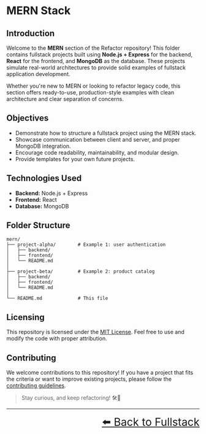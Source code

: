 # MERN Stack

## Introduction

Welcome to the **MERN** section of the Refactor repository! This folder contains fullstack projects built using **Node.js + Express** for the backend, **React** for the frontend, and **MongoDB** as the database. These projects simulate real-world architectures to provide solid examples of fullstack application development.

Whether you're new to MERN or looking to refactor legacy code, this section offers ready-to-use, production-style examples with clean architecture and clear separation of concerns.

## Objectives

- Demonstrate how to structure a fullstack project using the MERN stack.
- Showcase communication between client and server, and proper MongoDB integration.
- Encourage code readability, maintainability, and modular design.
- Provide templates for your own future projects.

## Technologies Used

- **Backend:** Node.js + Express
- **Frontend:** React
- **Database:** MongoDB

## Folder Structure

```text
mern/
├── project-alpha/        # Example 1: user authentication
│   ├── backend/
│   ├── frontend/
│   └── README.md
│
├── project-beta/         # Example 2: product catalog
│   ├── backend/
│   ├── frontend/
│   └── README.md
│
└── README.md             # This file
```

## Licensing

This repository is licensed under the [MIT License](../../LICENSE). Feel free to use and modify the code with proper attribution.

## Contributing

We welcome contributions to this repository! If you have a project that fits the criteria or want to improve existing projects, please follow the [contributing guidelines](../../CONTRIBUTING.md).

> Stay curious, and keep refactoring! 🛠️🚀

---

<div align="right" style="font-size: 2em;">
    <a href="../README.md">⬅️ Back to Fullstack</a>
</div>
